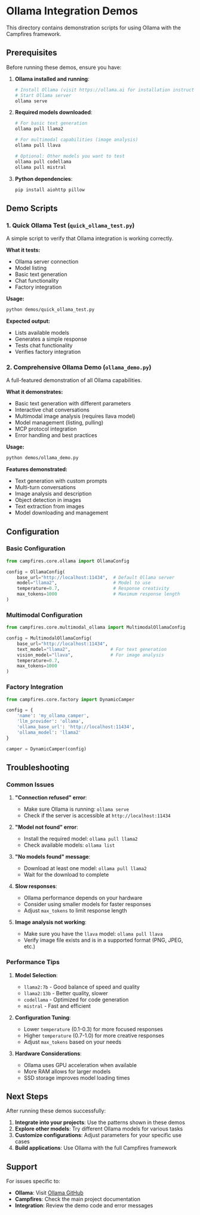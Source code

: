 # Ollama Integration Demos

This directory contains demonstration scripts for using Ollama with the Campfires framework.

## Prerequisites

Before running these demos, ensure you have:

1. **Ollama installed and running**:
   ```bash
   # Install Ollama (visit https://ollama.ai for installation instructions)
   # Start Ollama server
   ollama serve
   ```

2. **Required models downloaded**:
   ```bash
   # For basic text generation
   ollama pull llama2
   
   # For multimodal capabilities (image analysis)
   ollama pull llava
   
   # Optional: Other models you want to test
   ollama pull codellama
   ollama pull mistral
   ```

3. **Python dependencies**:
   ```bash
   pip install aiohttp pillow
   ```

## Demo Scripts

### 1. Quick Ollama Test (`quick_ollama_test.py`)

A simple script to verify that Ollama integration is working correctly.

**What it tests:**
- Ollama server connection
- Model listing
- Basic text generation
- Chat functionality
- Factory integration

**Usage:**
```bash
python demos/quick_ollama_test.py
```

**Expected output:**
- Lists available models
- Generates a simple response
- Tests chat functionality
- Verifies factory integration

### 2. Comprehensive Ollama Demo (`ollama_demo.py`)

A full-featured demonstration of all Ollama capabilities.

**What it demonstrates:**
- Basic text generation with different parameters
- Interactive chat conversations
- Multimodal image analysis (requires llava model)
- Model management (listing, pulling)
- MCP protocol integration
- Error handling and best practices

**Usage:**
```bash
python demos/ollama_demo.py
```

**Features demonstrated:**
- Text generation with custom prompts
- Multi-turn conversations
- Image analysis and description
- Object detection in images
- Text extraction from images
- Model downloading and management

## Configuration

### Basic Configuration

```python
from campfires.core.ollama import OllamaConfig

config = OllamaConfig(
    base_url="http://localhost:11434",  # Default Ollama server
    model="llama2",                     # Model to use
    temperature=0.7,                    # Response creativity
    max_tokens=1000                     # Maximum response length
)
```

### Multimodal Configuration

```python
from campfires.core.multimodal_ollama import MultimodalOllamaConfig

config = MultimodalOllamaConfig(
    base_url="http://localhost:11434",
    text_model="llama2",               # For text generation
    vision_model="llava",              # For image analysis
    temperature=0.7,
    max_tokens=1000
)
```

### Factory Integration

```python
from campfires.core.factory import DynamicCamper

config = {
    'name': 'my_ollama_camper',
    'llm_provider': 'ollama',
    'ollama_base_url': 'http://localhost:11434',
    'ollama_model': 'llama2'
}

camper = DynamicCamper(config)
```

## Troubleshooting

### Common Issues

1. **"Connection refused" error**:
   - Make sure Ollama is running: `ollama serve`
   - Check if the server is accessible at `http://localhost:11434`

2. **"Model not found" error**:
   - Install the required model: `ollama pull llama2`
   - Check available models: `ollama list`

3. **"No models found" message**:
   - Download at least one model: `ollama pull llama2`
   - Wait for the download to complete

4. **Slow responses**:
   - Ollama performance depends on your hardware
   - Consider using smaller models for faster responses
   - Adjust `max_tokens` to limit response length

5. **Image analysis not working**:
   - Make sure you have the `llava` model: `ollama pull llava`
   - Verify image file exists and is in a supported format (PNG, JPEG, etc.)

### Performance Tips

1. **Model Selection**:
   - `llama2:7b` - Good balance of speed and quality
   - `llama2:13b` - Better quality, slower
   - `codellama` - Optimized for code generation
   - `mistral` - Fast and efficient

2. **Configuration Tuning**:
   - Lower `temperature` (0.1-0.3) for more focused responses
   - Higher `temperature` (0.7-1.0) for more creative responses
   - Adjust `max_tokens` based on your needs

3. **Hardware Considerations**:
   - Ollama uses GPU acceleration when available
   - More RAM allows for larger models
   - SSD storage improves model loading times

## Next Steps

After running these demos successfully:

1. **Integrate into your projects**: Use the patterns shown in these demos
2. **Explore other models**: Try different Ollama models for various tasks
3. **Customize configurations**: Adjust parameters for your specific use cases
4. **Build applications**: Use Ollama with the full Campfires framework

## Support

For issues specific to:
- **Ollama**: Visit [Ollama GitHub](https://github.com/jmorganca/ollama)
- **Campfires**: Check the main project documentation
- **Integration**: Review the demo code and error messages